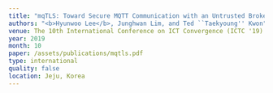```yaml
---
title: "mqTLS: Toward Secure MQTT Communication with an Untrusted Broker"
authors: "<b>Hyunwoo Lee</b>, Junghwan Lim, and Ted ``Taekyoung'' Kwon"
venue: The 10th International Conference on ICT Convergence (ICTC '19)
year: 2019
month: 10
paper: /assets/publications/mqtls.pdf
type: international
quality: false
location: Jeju, Korea
---
```

